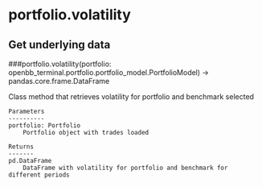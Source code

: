# portfolio.volatility

## Get underlying data 
###portfolio.volatility(portfolio: openbb_terminal.portfolio.portfolio_model.PortfolioModel) -> pandas.core.frame.DataFrame

Class method that retrieves volatility for portfolio and benchmark selected

    Parameters
    ----------
    portfolio: Portfolio
        Portfolio object with trades loaded

    Returns
    -------
    pd.DataFrame
        DataFrame with volatility for portfolio and benchmark for different periods
